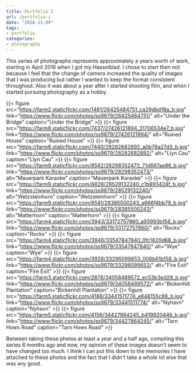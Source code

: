 ```yaml
---
title: Portfolio I
url: /portfolio-i
date: "2018-11-09"
tags:
- portfolio
categories:
- photography
---
```


This series of photographs represents approximately a years worth of work,
starting in <time>April 2016</time> when I got my Hasselblad. I chose to start
then not because I feel that the change of camera increased the quality of
images that I was producing but rather I wanted to keep the format consistent
throughout. Also it was about a year after I started shooting film, and when I
started pursuing photography as a hobby. <!--more-->

{{< figure src="https://farm2.staticflickr.com/1481/26425484751_ca29dbd18a_b.jpg"
	link="https://www.flickr.com/photos/ss9679/26425484751/" alt="Under the Bridge"
	caption="Under the Bridge" >}}
{{< figure src="https://farm8.staticflickr.com/7437/27426121894_31706534e7_b.jpg"
	link="https://www.flickr.com/photos/ss9679/27426121894/" alt="Ruined House"
	caption="Ruined House" >}}
{{< figure src="https://farm8.staticflickr.com/7440/28282682892_a0b78a27d3_b.jpg"
	link="https://www.flickr.com/photos/ss9679/28282682892/" alt="Llyn Cau"
	caption="Llyn Cau" >}}
{{< figure src="https://farm9.staticflickr.com/8582/28298352473_71d687ae86_b.jpg"
	link="https://www.flickr.com/photos/ss9679/28298352473/" alt="Mauerpark Karaoke"
	caption="Mauerpark Karaoke" >}}
{{< figure src="https://farm9.staticflickr.com/8828/28529132240_c1b893424f_b.jpg"
	link="https://www.flickr.com/photos/ss9679/28529132240/" alt="Wetzsteinhorn"
	caption="Wetzsteinhorn" >}}
{{< figure src="https://farm9.staticflickr.com/8541/28385500243_a666f4bb79_b.jpg"
	link="https://www.flickr.com/photos/ss9679/28385500243/" alt="Matterhorn"
	caption="Matterhorn" >}}
{{< figure src="https://farm4.staticflickr.com/3943/33172757860_a93993b156_b.jpg"
	link="https://www.flickr.com/photos/ss9679/33172757860/" alt="Rocks"
	caption="Rocks" >}}
{{< figure src="https://farm4.staticflickr.com/3946/33547847840_0fc1620d68_b.jpg"
	link="https://www.flickr.com/photos/ss9679/33547847840/" alt="Wye"
	caption="Wye" >}}
{{< figure src="https://farm4.staticflickr.com/3928/33296099653_008b61b158_b.jpg"
	link="https://www.flickr.com/photos/ss9679/33296099653/" alt="Fire Exit"
	caption="Fire Exit" >}}
{{< figure src="https://farm3.staticflickr.com/2878/34058489572_ec53b3ed29_b.jpg"
	link="https://www.flickr.com/photos/ss9679/34058489572/" alt="Bickenhill Plantation"
	caption="Bickenhill Plantation" >}}
{{< figure src="https://farm5.staticflickr.com/4188/33441511774_e848155c88_b.jpg"
	link="https://www.flickr.com/photos/ss9679/33441511774/" alt="Nyhavn"
	caption="Nyhavn" >}}
{{< figure src="https://farm5.staticflickr.com/4156/34427864245_b419920446_b.jpg"
	link="https://www.flickr.com/photos/ss9679/34427864245/" alt="Tarn Hows Road"
	caption="Tarn Hows Road" >}}

Between taking these photos at least a year and a half ago, compiling this
series 6 months ago and now, my opinion of these images doesn't seem to have
changed too much. I think I can put this down to the memories I have attached to
these photos and the fact that I didn't take a whole lot else that was any good.
